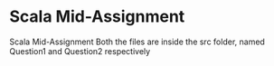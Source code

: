 # Scala Mid-Assignment

Scala Mid-Assignment
Both the files are inside the src folder, named Question1 and Question2 respectively
